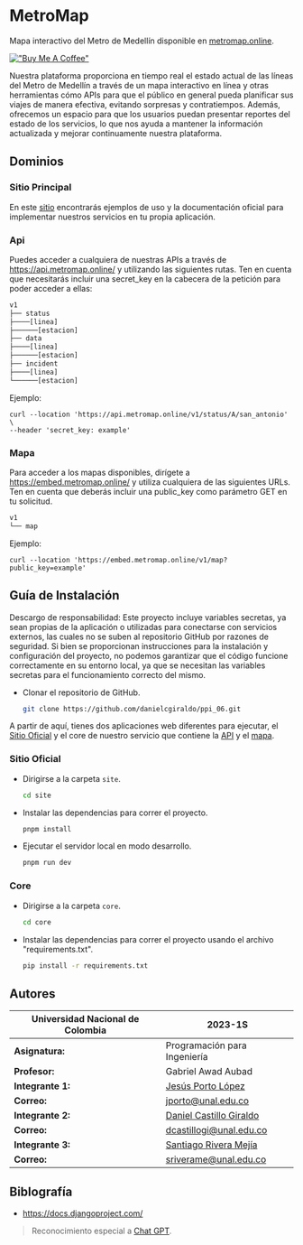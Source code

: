 # MetroMap

Mapa interactivo del Metro de Medellín disponible en [metromap.online](https://metromap.online).

[!["Buy Me A Coffee"](https://www.buymeacoffee.com/assets/img/custom_images/orange_img.png)](https://www.buymeacoffee.com/metromap)

Nuestra plataforma proporciona en tiempo real el estado actual de las líneas del Metro de Medellín a través de un mapa interactivo en línea y otras herramientas cómo APIs para que el público en general pueda planificar sus viajes de manera efectiva, evitando sorpresas y contratiempos. Además, ofrecemos un espacio para que los usuarios puedan presentar reportes del estado de los servicios, lo que nos ayuda a mantener la información actualizada y mejorar continuamente nuestra plataforma.

## Dominios

### Sitio Principal

En este [sitio](https://metromap.online) encontrarás ejemplos de uso y la documentación oficial para implementar nuestros servicios en tu propia aplicación.

### Api

Puedes acceder a cualquiera de nuestras APIs a través de <https://api.metromap.online/> y utilizando las siguientes rutas. Ten en cuenta que necesitarás incluir una secret_key en la cabecera de la petición para poder acceder a ellas:

```bash
v1
├── status
├────[linea]
├──────[estacion]
├── data
├────[linea]
├──────[estacion]
├── incident
├────[linea]
└──────[estacion]
```

Ejemplo:

```curl
curl --location 'https://api.metromap.online/v1/status/A/san_antonio' \
--header 'secret_key: example'
```

### Mapa

Para acceder a los mapas disponibles, dirígete a <https://embed.metromap.online/> y utiliza cualquiera de las siguientes URLs. Ten en cuenta que deberás incluir una public_key como parámetro GET en tu solicitud.

```bash
v1
└── map
```

Ejemplo:

```curl
curl --location 'https://embed.metromap.online/v1/map?public_key=example'
```


## Guía de Instalación

Descargo de responsabilidad: Este proyecto incluye variables secretas, ya sean propias de la aplicación o utilizadas para conectarse con servicios externos, las cuales no se suben al repositorio GitHub por razones de seguridad. Si bien se proporcionan instrucciones para la instalación y configuración del proyecto, no podemos garantizar que el código funcione correctamente en su entorno local, ya que se necesitan las variables secretas para el funcionamiento correcto del mismo.

- Clonar el repositorio de GitHub.

    ```bash
    git clone https://github.com/danielcgiraldo/ppi_06.git
    ```

A partir de aquí, tienes dos aplicaciones web diferentes para ejecutar, el [Sitio Oficial](https://metromap.online)
y el core de nuestro servicio que contiene la [API](https://api.metromap.online) y el [mapa](https://embed.metromap.online).

### Sitio Oficial

- Dirigirse a la carpeta `site`.

    ```bash
    cd site
    ```

- Instalar las dependencias para correr el proyecto.

    ```bash
    pnpm install
    ```

- Ejecutar el servidor local en modo desarrollo.

    ```bash
    pnpm run dev
    ```

### Core

- Dirigirse a la carpeta `core`.

    ```bash
    cd core
    ```

- Instalar las dependencias para correr el proyecto usando el archivo "requirements.txt".

    ```bash
    pip install -r requirements.txt
    ```

## Autores

| Universidad Nacional de Colombia | 2023-1S |
| --- | --- |
| **Asignatura:** | Programación para Ingeniería |
| **Profesor:** | Gabriel Awad Aubad |
| **Integrante 1:** | [Jesús Porto López](https://github.com/JPortoL) |
| **Correo:** | jporto@unal.edu.co |
| **Integrante 2:** | [Daniel Castillo Giraldo](https://github.com/danielcgiraldo)  |
| **Correo:** | dcastillogi@unal.edu.co |
| **Integrante 3:** | [Santiago Rivera Mejía](https://github.com/SRCrimson)  |
| **Correo:** | sriverame@unal.edu.co |

## Biblografía

- <https://docs.djangoproject.com/>

> Reconocimiento especial a [Chat GPT](https://chat.openai.com/).
